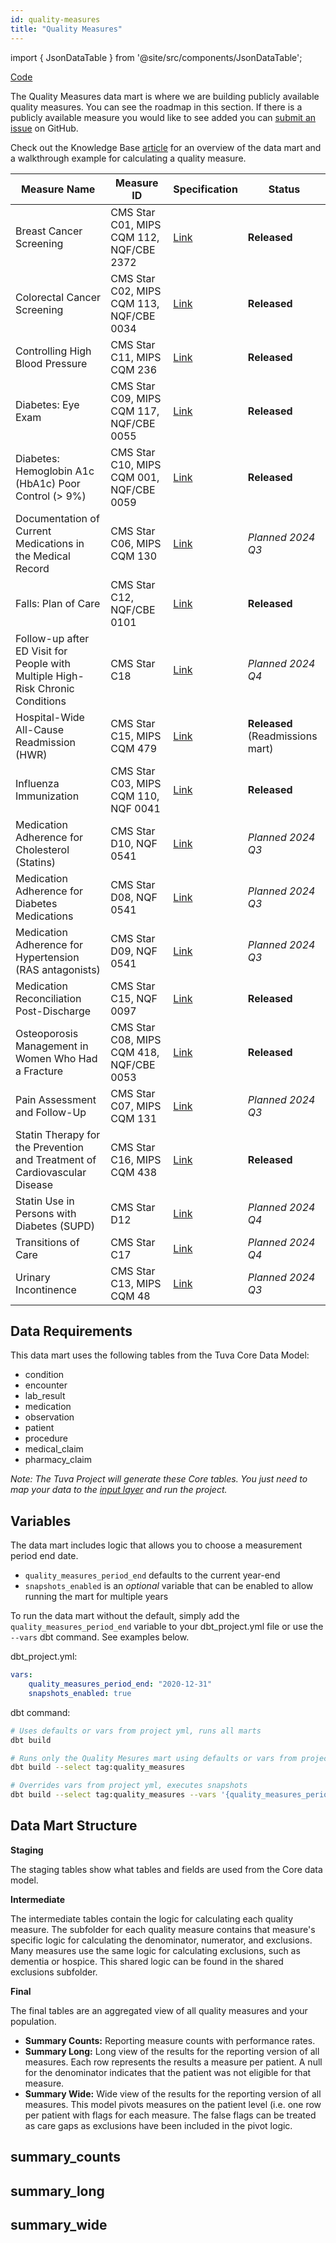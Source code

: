 ```yaml
---
id: quality-measures
title: "Quality Measures"
---
```


import { JsonDataTable } from '@site/src/components/JsonDataTable';

[Code](https://github.com/tuva-health/tuva/tree/main/models/quality_measures)

The Quality Measures data mart is where we are building publicly available 
quality measures. You can see the roadmap in this section. If there is a 
publicly available measure you would like to see added you can [submit an issue](https://github.com/tuva-health/the_tuva_project/issues) 
on GitHub.

Check out the Knowledge Base [article](../knowledge-base/quality-measures)
for an overview of the data mart and a walkthrough example for calculating a 
quality measure.

| Measure Name                                                                   | Measure ID                               | Specification                                                                 | Status                           | 
|--------------------------------------------------------------------------------|------------------------------------------|-------------------------------------------------------------------------------|----------------------------------|
| Breast Cancer Screening                                                        | CMS Star C01, MIPS CQM 112, NQF/CBE 2372 | [Link](https://qpp.cms.gov/docs/QPP_quality_measure_specifications/Claims-Registry-Measures/2023_Measure_112_MedicarePartBClaims.pdf) | **Released**                     |
| Colorectal Cancer Screening                                                    | CMS Star C02, MIPS CQM 113, NQF/CBE 0034 | [Link](https://qpp.cms.gov/docs/QPP_quality_measure_specifications/CQM-Measures/2023_Measure_113_MIPSCQM.pdf) | **Released**                     |
| Controlling High Blood Pressure                                                | CMS Star C11, MIPS CQM 236               | [Link](https://qpp.cms.gov/docs/QPP_quality_measure_specifications/CQM-Measures/2023_Measure_236_MIPSCQM.pdf) | **Released**                     |
| Diabetes: Eye Exam                                                             | CMS Star C09, MIPS CQM 117, NQF/CBE 0055 | [Link](https://mdinteractive.com/files/uploaded/file/CMS2024/2024_Measure_117_MIPSCQM.pdf) | **Released**                     |
| Diabetes: Hemoglobin A1c (HbA1c) Poor Control (> 9%)                           | CMS Star C10, MIPS CQM 001, NQF/CBE 0059 | [Link](https://qpp.cms.gov/docs/QPP_quality_measure_specifications/CQM-Measures/2023_Measure_001_MIPSCQM.pdf) | **Released**                     |
| Documentation of Current Medications in the Medical Record                     | CMS Star C06, MIPS CQM 130               | [Link](https://qpp.cms.gov/docs/QPP_quality_measure_specifications/CQM-Measures/2023_Measure_130_MIPSCQM.pdf) | *Planned 2024 Q3*                |
| Falls: Plan of Care                                                            | CMS Star C12, NQF/CBE 0101               | [Link](https://mdinteractive.com/files/uploaded/file/CMS2024/2024_Measure_155_MIPSCQM.pdf) | **Released**                |
| Follow-up after ED Visit for People with Multiple High-Risk Chronic Conditions | CMS Star C18                             | [Link](https://www.cms.gov/files/document/2024-star-ratings-technical-notes.pdf#page=66) | *Planned 2024 Q4*                |
| Hospital-Wide All-Cause Readmission (HWR)                                      | CMS Star C15, MIPS CQM 479               | [Link](https://qualitynet.cms.gov/inpatient/measures/readmission/methodology) | **Released** (Readmissions mart) |
| Influenza Immunization                                                         | CMS Star C03, MIPS CQM 110, NQF 0041     | [Link](https://qpp.cms.gov/docs/QPP_quality_measure_specifications/CQM-Measures/2023_Measure_110_MedicarePartBClaims.pdf) | **Released**                     |
| Medication Adherence for Cholesterol (Statins)                                 | CMS Star D10, NQF 0541                   | [Link](https://www.cms.gov/files/document/2024-star-ratings-technical-notes.pdf#page=104) | *Planned 2024 Q3*                |
| Medication Adherence for Diabetes Medications                                  | CMS Star D08, NQF 0541                   | [Link](https://www.cms.gov/files/document/2024-star-ratings-technical-notes.pdf#page=98) | *Planned 2024 Q3*                |
| Medication Adherence for Hypertension (RAS antagonists)                        | CMS Star D09, NQF 0541                   | [Link](https://www.cms.gov/files/document/2024-star-ratings-technical-notes.pdf#page=101) | *Planned 2024 Q3*                |
| Medication Reconciliation Post-Discharge                                       | CMS Star C15, NQF 0097                   | [Link](https://qpp.cms.gov/docs/QPP_quality_measure_specifications/Claims-Registry-Measures/2019_Measure_046_MedicarePartBClaims.pdf) | **Released**                     |
| Osteoporosis Management in Women Who Had a Fracture                            | CMS Star C08, MIPS CQM 418, NQF/CBE 0053 | [Link](https://mdinteractive.com/files/uploaded/file/CMS2023/2023_Measure_418_MIPSCQM.pdf) | **Released**                     |
| Pain Assessment and Follow-Up                                                  | CMS Star C07, MIPS CQM 131               | [Link](https://qpp.cms.gov/docs/QPP_quality_measure_specifications/CQM-Measures/2019_Measure_131_MIPSCQM.pdf) | *Planned 2024 Q3*                |
| Statin Therapy for the Prevention and Treatment of Cardiovascular Disease      | CMS Star C16, MIPS CQM 438               | [Link](https://mdinteractive.com/files/uploaded/file/CMS2024/2024_Measure_438_MIPSCQM.pdf) | **Released**                     |
| Statin Use in Persons with Diabetes (SUPD)                                     | CMS Star D12                             | [Link](https://www.cms.gov/files/document/2024-star-ratings-technical-notes.pdf#page=109) | *Planned 2024 Q4*                |
| Transitions of Care                                                            | CMS Star C17                             | [Link](https://www.cms.gov/files/document/2024-star-ratings-technical-notes.pdf#page=65) | *Planned 2024 Q4*                |
| Urinary Incontinence                                                           | CMS Star C13, MIPS CQM 48                | [Link](https://qpp.cms.gov/docs/QPP_quality_measure_specifications/CQM-Measures/2024_Measure_048_MIPSCQM.pdf) | *Planned 2024 Q3*                |

## Data Requirements
This data mart uses the following tables from the Tuva Core Data Model:
- condition
- encounter
- lab_result
- medication
- observation
- patient
- procedure
- medical_claim
- pharmacy_claim

*Note: The Tuva Project will generate these Core tables. You just need to map 
your data to the [input layer](../connectors/input-layer) and run the project.*

## Variables
The data mart includes logic that allows you to choose a measurement period 
end date.

- `quality_measures_period_end` defaults to the current year-end
- `snapshots_enabled` is an *optional* variable that can be enabled to allow
  running the mart for multiple years

To run the data mart without the default, simply add the 
`quality_measures_period_end` variable to your dbt_project.yml file 
or use the `--vars` dbt command. See examples below.

dbt_project.yml:

```yaml
vars:
    quality_measures_period_end: "2020-12-31"
    snapshots_enabled: true
```

dbt command:

```bash
# Uses defaults or vars from project yml, runs all marts
dbt build

# Runs only the Quality Mesures mart using defaults or vars from project yml
dbt build --select tag:quality_measures

# Overrides vars from project yml, executes snapshots
dbt build --select tag:quality_measures --vars '{quality_measures_period_end: "2020-12-31", snapshots_enabled: true}'
```

## Data Mart Structure

**Staging**

The staging tables show what tables and fields are used from the Core data model.

**Intermediate**

The intermediate tables contain the logic for calculating each quality measure. 
The subfolder for each quality measure contains that measure's specific logic for 
calculating the denominator, numerator, and exclusions. Many measures use the 
same logic for calculating exclusions, such as dementia or hospice. This shared 
logic can be found in the shared exclusions subfolder.

**Final**

The final tables are an aggregated view of all quality measures and your 
population.

- **Summary Counts:**  Reporting measure counts with performance rates.
- **Summary Long:**  Long view of the results for the reporting version of all 
  measures. Each row represents the results a measure per patient. A null for 
  the denominator indicates that the patient was not eligible for that measure.
- **Summary Wide:**  Wide view of the results for the reporting version of all 
  measures. This model pivots measures on the patient level (i.e. one row per 
  patient with flags for each measure. The false flags can be treated as care 
  gaps as exclusions have been included in the pivot logic.

## summary_counts

<JsonDataTable  jsonPath="nodes.model\.the_tuva_project\.quality_measures__summary_counts.columns"  />

## summary_long

<JsonDataTable  jsonPath="nodes.model\.the_tuva_project\.quality_measures__summary_long.columns"  />

## summary_wide

<JsonDataTable  jsonPath="nodes.model\.the_tuva_project\.quality_measures__summary_wide.columns"  />